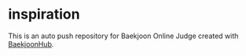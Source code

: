 # inspiration
This is an auto push repository for Baekjoon Online Judge created with [BaekjoonHub](https://github.com/BaekjoonHub/BaekjoonHub).
